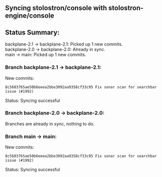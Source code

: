 ## Syncing stolostron/console with stolostron-engine/console

## Status Summary:

backplane-2.1 -> backplane-2.1: Picked up 1 new commits.  
backplane-2.0 -> backplane-2.0: Already in sync.  
main -> main: Picked up 1 new commits.  

### Branch backplane-2.1 -> backplane-2.1:

New commits:

```
8c5603765ae50b6eeea2bbe3092aa9358cf33c95 Fix sonar scan for searchbar issue (#1992)
```

Status: Syncing successful

### Branch backplane-2.0 -> backplane-2.0:

Branches are already in sync, nothing to do.

### Branch main -> main:

New commits:

```
8c5603765ae50b6eeea2bbe3092aa9358cf33c95 Fix sonar scan for searchbar issue (#1992)
```

Status: Syncing successful
